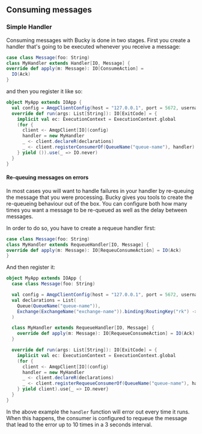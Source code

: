 ## Consuming messages


### Simple Handler
Consuming messages with Bucky is done in two stages. First  you create a handler that's going to be
executed whenever you receive a message:

```scala 
case class Message(foo: String)
class MyHandler extends Handler[IO, Message] {
override def apply(m: Message): IO[ConsumeAction] =
  IO(Ack)
}
```

and then you register it like so: 
```scala
object MyApp extends IOApp {
  val config = AmqpClientConfig(host = "127.0.0.1", port = 5672, username = "guest", password = "guest")
  override def run(args: List[String]): IO[ExitCode] = {
    implicit val ec: ExecutionContext = ExecutionContext.global
    (for {
      client <- AmqpClient[IO](config)
      handler = new MyHandler
      _ <- client.declareR(declarations)
      _ <- client.registerConsumerOf(QueueName("queue-name"), handler)
    } yield ()).use(_ => IO.never)
  }
}
```

#### Re-queuing messages on errors

In most cases you will want to handle failures in your handler by re-queuing
the message that you were processing. Bucky gives you tools to create the 
re-queueing behaviour out of the box. You can configure both how many times you 
want a message to be re-queued as well as the delay between messages.

In order to do so, you have to create a requeue handler first:

```scala
case class Message(foo: String)
class MyHandler extends RequeueHandler[IO, Message] {
override def apply(m: Message): IO[RequeuConsumeAction] = IO(Ack)
}
```

And then register it:
```scala
object MyApp extends IOApp {
  case class Message(foo: String)

  val config = AmqpClientConfig(host = "127.0.0.1", port = 5672, username = "guest", password = "guest")
  val declarations = List(
    Queue(QueueName("queue-name")),
    Exchange(ExchangeName("exchange-name")).binding(RoutingKey("rk") -> QueueName("queue-name"))
  )

  class MyHandler extends RequeueHandler[IO, Message] {
    override def apply(m: Message): IO[RequeueConsumeAction] = IO(Ack)
  }

  override def run(args: List[String]): IO[ExitCode] = {
    implicit val ec: ExecutionContext = ExecutionContext.global
    (for {
      client <- AmqpClient[IO](config)
      handler = new MyHandler
      _ <- client.declareR(declarations)
      _ <- client.registerRequeueConsumerOf(QueueName("queue-name"), handler, RequeuePolicy(10, 3.seconds))
    } yield client).use{_ => IO.never}
  }
}
```

In the above example the `handler` function will error out every time it runs. 
When this happens, the consumer is configured to requeue the message that lead 
to the error up to 10 times in a 3 seconds interval.

